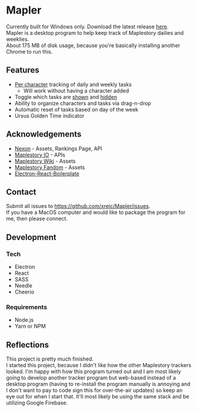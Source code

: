 # Mapler

Currently built for Windows only. Download the latest release [here](https://github.com/xreic/Mapler/releases). \
Mapler is a desktop program to help keep track of Maplestory dailies and weeklies. \
About 175 MB of disk usage, because you're basically installing another Chrome to run this.

## Features

- [Per character](https://uc59ea92a731f9d76a2c8da69637.previews.dropboxusercontent.com/p/thumb/ABB-hR147du33yoNgO9ooy7upNgXGe3C82lN2aufY3fEOHwkaxTl4McowhnXkUlSSJzUbgiNII0fpEZbTb3DAkf4n2MX11vx52rDz0-Ep1eNg6OxsAwYz01nznE-4nxgObyCeZn240m-XhGRfbIzQ55y4UKR4UX0dOAP-mFA9bkytKuS--uwiaZP9Q5U5MqiAW9oMp4LPMNpcT71B8wGrrDpsxyud5tagmXleimIYqnSV7WBhA_rJYrGL8K4Cpp5qg9mUF_PgsixGg_IpdA1d0LS67bqloa-BZt09jUMPfsWgFNDdzFqaLPnHdA9xI7lCwTPJC0vHykUPRYeaiFWD71gVUNP6TZTSDwFjE0G8eayQGILmpFymaZbOw-xsZNR95Twd2FVsfG-29Ft3FuTjFLj/p.png?fv_content=true&size_mode=5) tracking of daily and weekly tasks
  - Will work without having a character added
- Toggle which tasks are [shown](https://uc83bffe78ed70a7f872b479f9db.previews.dropboxusercontent.com/p/thumb/ABAUngAajxXmvQ4-x8YT9xUwwT4_VY3EwwbaS-M9FI__c6nFOH4NDHWDYLDAKstswhSpRhBqMd-7W9Ik_Q2i4LzuEPrRY-GkUvoW9F8gNqWqIz22LHjf-ZStCoEwz9ZwXjjQ_9EJ2cZWSogaQ6EueN-3dajO5Sy9qTJdSkp6zWA7dt7mhprlYYAGSEclJ778350IOb7Pvm-PcRyzs2XFQqHDW3reWSBu-EurGqOKfKIRDqWBj_4Npysvtiqc0sC9FWqSNuMn6SD5qR_Gsa4bDEarisyC3gmLMWSNSgimp5RgpBdBghSsBAB_s46qo7tqlonqejLdd8u086Vaumi17yfwDYj6fift1tJGuH9H7Kyxpw-Bokekt-BqGogUHiXBDQbZQ_oge3a_qSNOciyf4nMC/p.png?fv_content=true&size_mode=5) and [hidden](https://uc3f78bd8440e8978e09634cc048.previews.dropboxusercontent.com/p/thumb/ABCi2f6Uz5mWtlWCWB2HhrRliiTStzMIe32AMyC-HYDsDLlfuDAS5FrVZp-JVNP8WotkSnmaRzxWBDeCZbg_iad7NfWj3X2lQW8indXGRkngdvx9GhLt8gRmvl6ZxHWkqOuzD3oexINiHUxZsW_L3vMa0zeMLCJctCA2YcQAFHdaj7F7wjWlOX8EYdq5HUtjkqfp_RTT17FRwuZ0oWijIa6wcWm6F_emEExtW0jVhE9XNyVq7IeJGkjJp11j99LPqL-4Le54r6zoeVZfrOTka_3ATn6Xp-kE5oi3_qPWUr76J2xn_WV8FOYvIwynTqrZfSMW2Y-IljexH-6rIWP9tYx77tbrPZ3kcrHLxOYLhEetuDuY_1jxSwoRgC-nM02v2o56T2-4Qzb-10wXVw5biOfC/p.png?fv_content=true&size_mode=5)
- Ability to organize characters and tasks via drag-n-drop
- Automatic reset of tasks based on day of the week
- Ursus Golden Time indicator

## Acknowledgements

- [Nexon](https://maplestory.nexon.net/) - Assets, Rankings Page, API
- [Maplestory IO](https://maplestory.io/) - APIs
- [Maplestory Wiki](https://maplestory.wiki/) - Assets
- [Maplestory Fandom](https://maplestory.fandom.com/wiki/MapleStory:Main_Page) - Assets
- [Electron-React-Boilerplate](https://github.com/electron-react-boilerplate/electron-react-boilerplate)

## Contact

Submit all issues to https://github.com/xreic/Mapler/issues. \
If you have a MacOS computer and would like to package the program for me, then please connect.

## Development

### Tech

- Electron
- React
- SASS
- Needle
- Cheerio

### Requirements

- Node.js
- Yarn or NPM

## Reflections

This project is pretty much finished. \
I started this project, because I didn't like how the other Maplestory trackers looked. I'm happy with how this program turned out and I am most likely going to develop another tracker program but web-based instead of a desktop program (having to re-install the program manually is annoying and I don't want to pay to code sign this for over-the-air updates) so keep an eye out for when I start that. It'll most likely be using the same stack and be utilizing Google Firebase.
